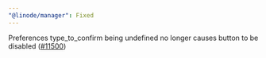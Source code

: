 ```yaml
---
"@linode/manager": Fixed
---
```


Preferences type_to_confirm being undefined no longer causes button to be disabled ([#11500](https://github.com/linode/manager/pull/11500))
